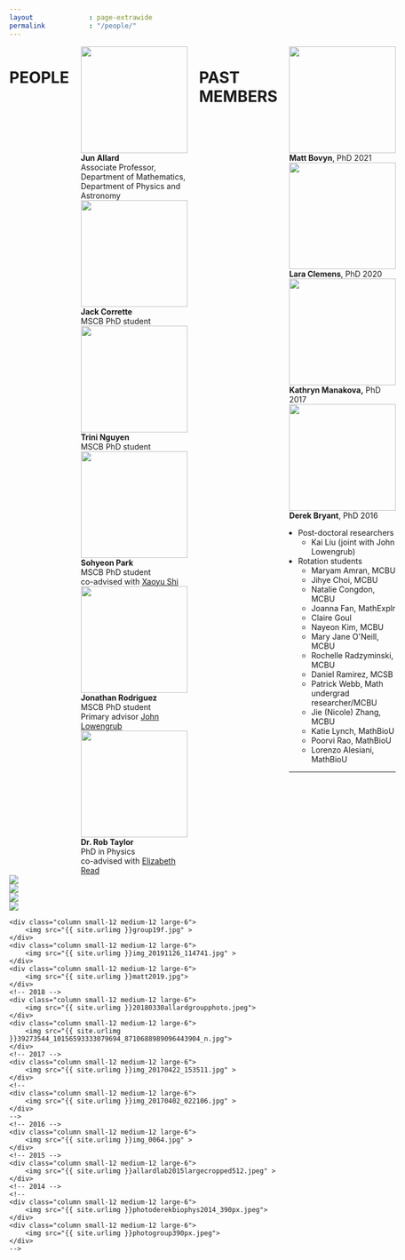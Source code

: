 ```yaml
---
layout              : page-extrawide
permalink           : "/people/"
---
```


<!-- <style>
    .peoplewrapper {
        display: grid;
        grid-template-columns: 1fr 2fr; 
        align-items: center;
        grid-gap: 1em;
        row-gap: 1em;
        padding-bottom: 1em;
    }
    .peoplephoto {
        float:right;
        marginleft:auto;
        padding-left:1em;       
    }
</style> -->

<div class="row"> <!-- This should contain everything on this page content: both people and fun photos-->
    <div class="columns small-12 medium-12 large-6"> <!-- Column to contain all people content -->
        <div class="row">
            <div class="columns small-12">
                <h1>PEOPLE</h1>
            </div>
        </div>
        <div class="row align-middle">
            <div class="peoplewrapper">
                <div><img class="peoplephoto" src="{{ site.urlimg }}photojun.jpg" width="192"></div>
                <div><b>Jun Allard</b><br>
                Associate Professor, 
                Department of Mathematics, 
                Department of Physics and Astronomy</div>
            </div>
            <div class="peoplewrapper">
                <div><img class="peoplephoto" src="{{ site.urlimg }}Afavicon-192x192.png" width="192"></div>
                <div><b>Jack Corrette</b><br>
                MSCB PhD student</div>
            </div>
            <div class="peoplewrapper">
                <div><img class="peoplephoto" src="{{ site.urlimg }}Afavicon-192x192.png" width="192"></div>
                <div><b>Trini Nguyen</b><br>
                MSCB PhD student</div>
            </div>
            <div class="peoplewrapper">
                <div><img class="peoplephoto" src="{{ site.urlimg }}Afavicon-192x192.png" width="192"></div>
                <div><b>Sohyeon Park</b><br>
                MSCB PhD student<br>
                co-advised with <a href="https://xyushi.wixsite.com/xshi">Xaoyu Shi</a></div>
            </div>
            <div class="peoplewrapper">
                <div><img class="peoplephoto" src="{{ site.urlimg }}Afavicon-192x192.png" width="192"></div>
                <div><b>Jonathan Rodriguez</b><br>
                MSCB PhD student<br>
                Primary advisor <a href="https://ccbs.uci.edu/team/john-lowengrub/">John Lowengrub</a></div>
            </div>
            <div class="peoplewrapper">
                <div><img class="peoplephoto" src="{{ site.urlimg }}Afavicon-192x192.png" width="192"></div>
                <div><b>Dr. Rob Taylor</b><br>
                PhD in Physics<br>
                co-advised with <a href="https://readlab.eng.uci.edu/">Elizabeth Read</a></div>
            </div>
        </div> <!-- Done row with current people -->
        <div class="row"> <!-- past members section -->
            <div class="columns small-12">
                <h1>PAST MEMBERS</h1>
            </div>
        </div>
        <div class="row align-middle"> <!-- Row with all past people -->
            <div class="peoplewrapper">
                <div><img class="peoplephoto" src="{{ site.urlimg }}Afavicon-192x192.png" width="192"></div>
                <div><b>Matt Bovyn</b>, PhD 2021</div>
            </div>
            <div class="peoplewrapper">
                <div><img class="peoplephoto" src="{{ site.urlimg }}Afavicon-192x192.png" width="192"></div>
                <div><b>Lara Clemens</b>, PhD 2020</div>
            </div>
            <div class="peoplewrapper">
                <div><img class="peoplephoto" src="{{ site.urlimg }}Afavicon-192x192.png" width="192"></div>
                <div><b>Kathryn Manakova,</b> PhD 2017</div>
            </div>
            <div class="peoplewrapper">
                <div><img class="peoplephoto" src="{{ site.urlimg }}Afavicon-192x192.png" width="192"></div>
                <div><b>Derek Bryant</b>, PhD 2016</div>
            </div>
            <div> <!-- OTHER PAST -->
                <ul style="padding-left: 1rem">
                    <li>Post-doctoral researchers
                    <ul>
                        <li>Kai Liu (joint with John Lowengrub)</li>
                    </ul>
                    </li>
                    <li>Rotation students
                    <ul>
                        <li>Maryam Amran, MCBU</li>
                        <li>Jihye Choi, MCBU</li>
                        <li>Natalie Congdon, MCBU</li>
                        <li>Joanna Fan, MathExplr</li>
                        <li>Claire Goul</li>
                        <li>Nayeon Kim, MCBU</li>
                        <li>Mary Jane O'Neill, MCBU</li>
                        <li>Rochelle Radzyminski, MCBU</li>
                        <li>Daniel Ramirez, MCSB</li>
                        <li>Patrick Webb, Math undergrad researcher/MCBU</li>
                        <li>Jie (Nicole) Zhang, MCBU</li>
                        <li>Katie Lynch, MathBioU</li>
                        <li>Poorvi Rao, MathBioU</li>
                        <li>Lorenzo Alesiani, MathBioU</li>
                    </ul>
                    </li>
                </ul>
                <hr>
            </div>
        </div> <!-- Done row with all past people -->
    </div> <!-- Done column that contains all people content-->
    <!-- Photos of fun -->
    <div class="column small-12 medium-12 large-6">
        <img src="{{ site.urlimg }}sohyeon2019.jpg">
    </div>
     <!-- 2022 -->
    <!-- <div class="column small-12 medium-12 large-6">
        <img src="{{ site.urlimg }}IMG_4706.jpg">
    </div> -->
    <!-- <div class="column small-12 medium-12 large-6">
        <img src="{{ site.urlimg }}PXL_20220220_232140407.jpg">
    </div> -->
    <div class="column small-12 medium-12 large-6">
        <img src="{{ site.urlimg }}PXL_20220220_184131302.PORTRAIT.jpg">
    </div>
    <div class="column small-12 medium-12 large-6">
        <img src="{{ site.urlimg }}PXL_20220223_052932459.NIGHT.jpg">
    </div>
    <div class="column small-12 medium-12 large-6">
        <img src="{{ site.urlimg }}PXL_20220223_022415323.NIGHT_2.jpg">
    </div>
    <!-- 2019 -->

    <div class="column small-12 medium-12 large-6">
        <img src="{{ site.urlimg }}group19f.jpg" >
    </div>
    <div class="column small-12 medium-12 large-6">
        <img src="{{ site.urlimg }}img_20191126_114741.jpg" >
    </div>
    <div class="column small-12 medium-12 large-6">
        <img src="{{ site.urlimg }}matt2019.jpg">
    </div>
    <!-- 2018 -->
    <div class="column small-12 medium-12 large-6">
        <img src="{{ site.urlimg }}20180330allardgroupphoto.jpeg">
    </div>
    <div class="column small-12 medium-12 large-6">
        <img src="{{ site.urlimg }}39273544_10156593333079694_8710688989096443904_n.jpg">
    </div>
    <!-- 2017 -->
    <div class="column small-12 medium-12 large-6">
        <img src="{{ site.urlimg }}img_20170422_153511.jpg" >
    </div>
    <!--
    <div class="column small-12 medium-12 large-6">
        <img src="{{ site.urlimg }}img_20170402_022106.jpg" >
    </div>
    -->
    <!-- 2016 -->
    <div class="column small-12 medium-12 large-6">
        <img src="{{ site.urlimg }}img_0064.jpg" >
    </div>
    <!-- 2015 -->
    <div class="column small-12 medium-12 large-6">
        <img src="{{ site.urlimg }}allardlab2015largecropped512.jpeg" >
    </div>
    <!-- 2014 -->
    <!--
    <div class="column small-12 medium-12 large-6">
        <img src="{{ site.urlimg }}photoderekbiophys2014_390px.jpeg">
    </div>
    <div class="column small-12 medium-12 large-6">
        <img src="{{ site.urlimg }}photogroup390px.jpeg">
    </div>
    -->

</div>


